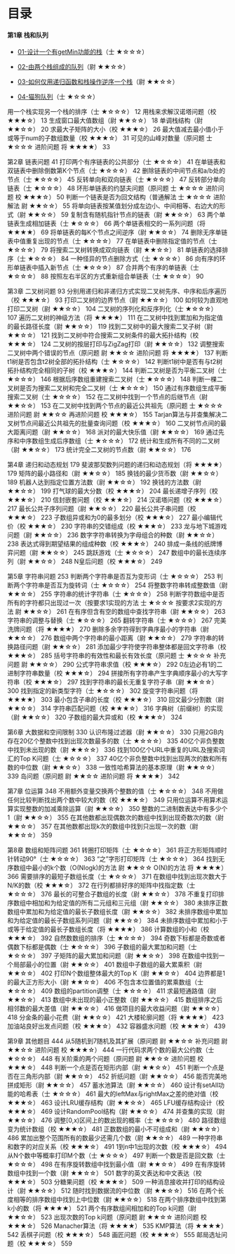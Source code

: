 # 目录
#### 第1章 栈和队列

- [01-设计一个有getMin功能的栈](./src/chapter_1_stackandqueue/Problem_01_GetMinStack.kt)（士 ★☆☆☆）

- [02-由两个栈组成的队列](./src/chapter_1_stackandqueue/Problem_02_TwoStacksImplementQueue.kt)（尉 ★★☆☆）

- [03-如何仅用递归函数和栈操作逆序一个栈](./src/chapter_1_stackandqueue/Problem_03_ReverseStackUsingRecursive.kt)（尉 ★★☆☆）

- [04-猫狗队列](./src/chapter_1_stackandqueue/Problem_04_DogCatQueue.kt)（士 ★☆☆☆）


用一个栈实现另一个栈的排序（士 ★☆☆☆） 12
用栈来求解汉诺塔问题（校 ★★★☆） 13
生成窗口最大值数组（尉 ★★☆☆） 18
单调栈结构（尉 ★★☆☆） 20
求最大子矩阵的大小（校 ★★★☆） 26
最大值减去最小值小于或等于num的子数组数量（校 ★★★☆） 31
可见的山峰对数量（原问题 士 ★☆☆☆ 进阶问题 将 ★★★★） 33

第2章 链表问题 41
打印两个有序链表的公共部分（士 ★☆☆☆） 41
在单链表和双链表中删除倒数第K个节点（士 ★☆☆☆） 42
删除链表的中间节点和a/b处的节点（士 ★☆☆☆） 45
反转单向和双向链表（士 ★☆☆☆） 47
反转部分单向链表（士 ★☆☆☆） 48
环形单链表的约瑟夫问题（原问题 士 ★☆☆☆ 进阶问题 校 ★★★☆） 50
判断一个链表是否为回文结构（普通解法 士 ★☆☆☆ 进阶解法 尉 ★★☆☆） 55
将单向链表按某值划分成左边小、中间相等、右边大的形式（尉 ★★☆☆） 59
复制含有随机指针节点的链表（尉 ★★☆☆） 63
两个单链表生成相加链表（士 ★☆☆☆） 66
两个单链表相交的一系列问题（将 ★★★★） 69
将单链表的每K个节点之间逆序（尉 ★★☆☆） 74
删除无序单链表中值重复出现的节点（士 ★☆☆☆） 77
在单链表中删除指定值的节点（士 ★☆☆☆） 79
将搜索二叉树转换成双向链表（尉 ★★☆☆） 81
单链表的选择排序（士 ★☆☆☆） 84
一种怪异的节点删除方式（士 ★☆☆☆） 86
向有序的环形单链表中插入新节点（士 ★☆☆☆） 87
合并两个有序的单链表（士 ★☆☆☆） 88
按照左右半区的方式重新组合单链表（士 ★☆☆☆） 90

第3章 二叉树问题 93
分别用递归和非递归方式实现二叉树先序、中序和后序遍历（校 ★★★☆） 93
打印二叉树的边界节点（尉 ★★☆☆） 100
如何较为直观地打印二叉树（尉 ★★☆☆） 104
二叉树的序列化和反序列化（士 ★☆☆☆） 107
遍历二叉树的神级方法（将 ★★★★） 111
在二叉树中找到累加和为指定值的最长路径长度（尉 ★★☆☆） 119
找到二叉树中的最大搜索二叉子树（尉 ★★☆☆） 121
找到二叉树中符合搜索二叉树条件的最大拓扑结构（校 ★★★☆） 124
二叉树的按层打印与ZigZag打印（尉 ★★☆☆） 132
调整搜索二叉树中两个错误的节点（原问题 尉 ★★☆☆ 进阶问题 将 ★★★★） 137
判断t1树是否包含t2树全部的拓扑结构（士 ★☆☆☆） 142
判断t1树中是否有与t2树拓扑结构完全相同的子树（校 ★★★☆） 144
判断二叉树是否为平衡二叉树（士 ★☆☆☆） 146
根据后序数组重建搜索二叉树（士 ★☆☆☆） 148
判断一棵二叉树是否为搜索二叉树和完全二叉树（士 ★☆☆☆） 150
通过有序数组生成平衡搜索二叉树（士 ★☆☆☆） 152
在二叉树中找到一个节点的后继节点（尉 ★★☆☆） 153
在二叉树中找到两个节点的最近公共祖先（原问题 士 ★☆☆☆ 进阶问题 尉 ★★☆☆ 再进阶问题 校 ★★★☆） 155
Tarjan算法与并查集解决二叉树节点间最近公共祖先的批量查询问题（校 ★★★☆） 160
二叉树节点间的最大距离问题（尉 ★★☆☆） 168
派对的最大快乐值（尉 ★★☆☆） 169
通过先序和中序数组生成后序数组（士 ★☆☆☆） 172
统计和生成所有不同的二叉树（尉 ★★☆☆） 173
统计完全二叉树的节点数（尉 ★★☆☆） 176

第4章 递归和动态规划 179
斐波那契数列问题的递归和动态规划（将 ★★★★） 179
矩阵的最小路径和（尉 ★★☆☆） 185
换钱的最少货币数（尉 ★★☆☆） 189
机器人达到指定位置方法数（尉 ★★☆☆） 192
换钱的方法数（尉 ★★☆☆） 199
打气球的最大分数（校 ★★★☆） 204
最长递增子序列（校 ★★★☆） 210
信封嵌套问题（校 ★★★☆） 214
汉诺塔问题（校 ★★★☆） 217
最长公共子序列问题（尉 ★★☆☆） 220
最长公共子串问题（校 ★★★☆） 223
子数组异或和为0的最多划分（校 ★★★☆） 227
最小编辑代价（校 ★★★☆） 230
字符串的交错组成（校 ★★★☆） 233
龙与地下城游戏问题（尉 ★★☆☆） 236
数字字符串转换为字母组合的种数（尉 ★★☆☆） 238
表达式得到期望结果的组成种数（校 ★★★☆） 240
排成一条线的纸牌博弈问题（尉 ★★☆☆） 245
跳跃游戏（士 ★☆☆☆） 247
数组中的最长连续序列（尉 ★★☆☆） 248
N皇后问题（校 ★★★☆） 249

第5章 字符串问题 253
判断两个字符串是否互为变形词（士 ★☆☆☆） 253
判断两个字符串是否互为旋转词（士 ★☆☆☆） 254
将整数字符串转成整数值（尉 ★★☆☆） 255
字符串的统计字符串（士 ★☆☆☆） 258
判断字符数组中是否所有的字符都只出现过一次（按要求1实现的方法 士 ★☆☆☆ 按要求2实现的方法 尉 ★★☆☆） 261
在有序但含有空的数组中查找字符串（尉 ★★☆☆） 263
字符串的调整与替换（士 ★☆☆☆） 265
翻转字符串（士 ★☆☆☆） 267
完美洗牌问题（将 ★★★★） 270
删除多余字符得到字典序最小的字符串（尉 ★★☆☆） 276
数组中两个字符串的最小距离（尉 ★★☆☆） 279
字符串的转换路径问题（尉 ★★☆☆） 281
添加最少字符使字符串整体都是回文字符串（校 ★★★☆） 285
括号字符串的有效性和最长有效长度（原问题 士 ★☆☆☆ 补充问题 尉 ★★☆☆） 290
公式字符串求值（校 ★★★☆） 292
0左边必有1的二进制字符串数量（校 ★★★☆） 294
拼接所有字符串产生字典顺序最小的大写字符串（校 ★★★☆） 297
找到字符串的最长无重复字符子串（尉 ★★☆☆） 300
找到指定的新类型字符（士 ★☆☆☆） 302
旋变字符串问题（将 ★★★★） 303
最小包含子串的长度（校 ★★★☆） 310
回文最少分割数（尉 ★★☆☆） 314
字符串匹配问题（校 ★★★☆） 316
字典树（前缀树）的实现（尉 ★★☆☆） 320
子数组的最大异或和（校 ★★★☆） 324

第6章 大数据和空间限制 330
认识布隆过滤器（尉 ★★☆☆） 330
只用2GB内存在20亿个整数中找到出现次数最多的数（士 ★☆☆☆） 335
40亿个非负整数中找到未出现的数（尉 ★★☆☆） 336
找到100亿个URL中重复的URL及搜索词汇的Top K问题（士 ★☆☆☆） 337
40亿个非负整数中找到出现两次的数和所有数的中位数（尉 ★★☆☆） 338
一致性哈希算法的基本原理（尉 ★★☆☆） 339
岛问题（原问题 尉 ★★☆☆ 进阶问题 将 ★★★★） 342

第7章 位运算 348
不用额外变量交换两个整数的值（士 ★☆☆☆） 348
不用做任何比较判断找出两个数中较大的数（校 ★★★☆） 349
只用位运算不用算术运算实现整数的加减乘除运算（尉 ★★☆☆） 350
整数的二进制数表达中有多少个1（尉 ★★☆☆） 355
在其他数都出现偶数次的数组中找到出现奇数次的数（尉 ★★☆☆） 357
在其他数都出现k次的数组中找到只出现一次的数（尉 ★★☆☆） 359

第8章 数组和矩阵问题 361
转圈打印矩阵（士 ★☆☆☆） 361
将正方形矩阵顺时针转动90°（士 ★☆☆☆） 363
“之”字形打印矩阵（士 ★☆☆☆） 364
找到无序数组中最小的k个数（O(Nlogk)的方法 尉 ★★☆☆ O(N)的方法 将 ★★★★） 366
需要排序的最短子数组长度（士 ★☆☆☆） 371
在数组中找到出现次数大于N/K的数（校 ★★★☆） 372
在行列都排好序的矩阵中找指定数（士 ★☆☆☆） 376
最长的可整合子数组的长度（尉 ★★☆☆） 378
不重复打印排序数组中相加和为给定值的所有二元组和三元组（尉 ★★☆☆） 380
未排序正数数组中累加和为给定值的最长子数组长度（尉 ★★☆☆） 382
未排序数组中累加和为给定值的最长子数组系列问题（尉 ★★☆☆） 384
未排序数组中累加和小于或等于给定值的最长子数组长度（将 ★★★★） 386
计算数组的小和（校 ★★★☆） 392
自然数数组的排序（士 ★☆☆☆） 394
奇数下标都是奇数或者偶数下标都是偶数（士 ★☆☆☆） 396
子数组的最大累加和问题（士 ★☆☆☆） 397
子矩阵的最大累加和问题（尉 ★★☆☆） 398
在数组中找到一个局部最小的位置（尉 ★★☆☆） 401
数组中子数组的最大累乘积（尉 ★★☆☆） 402
打印N个数组整体最大的Top K（尉 ★★☆☆） 404
边界都是1的最大正方形大小（尉 ★★☆☆） 406
不包含本位置值的累乘数组（士 ★☆☆☆） 409
数组的partition调整（士 ★☆☆☆） 411
求最短通路值（尉 ★★☆☆） 413
数组中未出现的最小正整数（尉 ★★☆☆） 415
数组排序之后相邻数的最大差值（尉 ★★☆☆） 416
做项目的最大收益问题（尉 ★★☆☆） 418
分金条的最小花费（尉 ★★☆☆） 421
大楼轮廓问题（将 ★★★★） 423
加油站良好出发点问题（校 ★★★☆） 432
容器盛水问题（校 ★★★☆） 439

第9章 其他题目 444
从5随机到7随机及其扩展（原问题 尉 ★★☆☆ 补充问题 尉 ★★☆☆ 进阶问题 校 ★★★☆） 444
一行代码求两个数的最大公约数（士 ★☆☆☆） 448
有关阶乘的两个问题（原问题 尉 ★★☆☆ 进阶问题 校 ★★★☆） 448
判断一个点是否在矩形内部（尉 ★★☆☆） 451
判断一个点是否在三角形内部（尉 ★★☆☆） 452
折纸问题（尉 ★★☆☆） 456
能否完美地拼成矩形（尉 ★★☆☆） 457
蓄水池算法（尉 ★★☆☆） 460
设计有setAll功能的哈希表（士 ★☆☆☆） 461
最大的leftMax与rightMax之差的绝对值（校 ★★★☆） 463
设计LRU缓存结构（尉 ★★☆☆） 465
LFU缓存结构设计（校 ★★★☆） 469
设计RandomPool结构（尉 ★★☆☆） 474
并查集的实现（尉 ★★☆☆） 476
调整[0,x)区间上的数出现的概率（士 ★☆☆☆） 480
路径数组变为统计数组（校 ★★★☆） 481
正数数组的最小不可组成和（尉 ★★☆☆） 486
累加出整个范围所有的数最少还需几个数（尉 ★★☆☆） 489
一种字符串和数字的对应关系（校 ★★★☆） 491
1到n中1出现的次数（校 ★★★☆） 494
从N个数中等概率打印M个数（士 ★☆☆☆） 497
判断一个数是否是回文数（士 ★☆☆☆） 498
在有序旋转数组中找到最小值（尉 ★★☆☆） 499
在有序旋转数组中找到一个数（尉 ★★☆☆） 501
数字的英文表达和中文表达（校 ★★★☆） 503
分糖果问题（校 ★★★☆） 509
一种消息接收并打印的结构设计（尉 ★★☆☆） 512
随时找到数据流的中位数（尉 ★★☆☆） 516
在两个长度相等的排序数组中找到上中位数（尉 ★★☆☆） 518
在两个排序数组中找到第k小的数（将 ★★★★） 521
两个有序数组间相加和的Top k问题（尉 ★★☆☆） 523
出现次数的Top k问题（原问题 尉 ★★☆☆ 进阶问题 校 ★★★☆） 526
Manacher算法（将 ★★★★） 535
KMP算法（将 ★★★★） 542
丢棋子问题（校 ★★★☆） 548
画匠问题（校 ★★★☆） 555
邮局选址问题（校 ★★★☆） 559